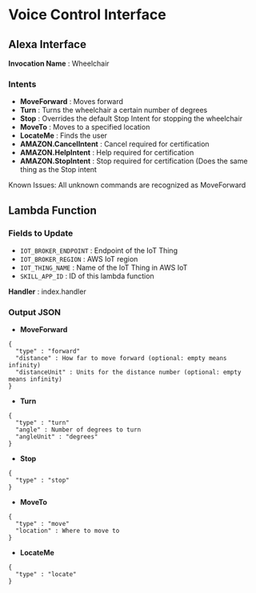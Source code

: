 # Voice Control Interface



## Alexa Interface

**Invocation Name** : Wheelchair

### Intents

* **MoveForward** : Moves forward
* **Turn** : Turns the wheelchair a certain number of degrees
* **Stop** : Overrides the default Stop Intent for stopping the wheelchair
* **MoveTo** : Moves to a specified location
* **LocateMe** : Finds the user
* **AMAZON.CancelIntent** : Cancel required for certification
* **AMAZON.HelpIntent** : Help required for certification
* **AMAZON.StopIntent** : Stop required for certification (Does the same thing as the Stop intent

Known Issues: All unknown commands are recognized as MoveForward

## Lambda Function

### Fields to Update

* `IOT_BROKER_ENDPOINT` : Endpoint of the IoT Thing
* `IOT_BROKER_REGION` : AWS IoT region
* `IOT_THING_NAME` : Name of the IoT Thing in AWS IoT
* `SKILL_APP_ID` : ID of this lambda function

**Handler** : index.handler

### Output JSON

* **MoveForward**

```
{
  "type" : "forward" 
  "distance" : How far to move forward (optional: empty means infinity)
  "distanceUnit" : Units for the distance number (optional: empty means infinity)
}
```

* **Turn**

```
{
  "type" : "turn" 
  "angle" : Number of degrees to turn
  "angleUnit" : "degrees"
}
```

* **Stop**

```
{
  "type" : "stop"
}
```

* **MoveTo**

```
{
  "type" : "move" 
  "location" : Where to move to
}
```

* **LocateMe**

```
{
  "type" : "locate"
}
```
